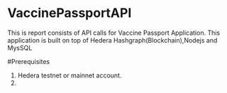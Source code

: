 # VaccinePassportAPI
This is report consists of API calls for Vaccine Passport Application. This application is built on top of Hedera Hashgraph(Blockchain),Nodejs and MysSQL

#Prerequisites
1. Hedera testnet or mainnet account.
2.